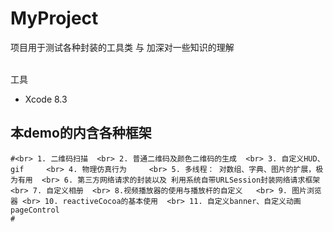 # MyProject
项目用于测试各种封装的工具类 与 加深对一些知识的理解


<br> 工具
* Xcode 8.3  


## 本demo的内含各种框架
    #<br> 1. 二维码扫描  <br> 2. 普通二维码及颜色二维码的生成  <br> 3. 自定义HUD、gif     <br> 4. 物理仿真行为     <br> 5. 多线程： 对数组、字典、图片的扩展，极为有用  <br> 6. 第三方网络请求的封装以及 利用系统自带URLSession封装网络请求框架  <br> 7. 自定义相册  <br> 8.视频播放器的使用与播放杆的自定义   <br> 9. 图片浏览器 <br> 10. reactiveCocoa的基本使用  <br> 11. 自定义banner、自定义动画pageControl
    #

##


